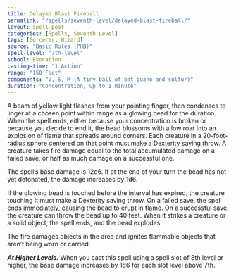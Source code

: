 ```yaml
---
title: Delayed Blast Fireball
permalink: "/spells/seventh-level/delayed-blast-fireball/"
layout: spell-post
categories: [Spells, Seventh Level]
tags: [Sorcerer, Wizard]
source: "Basic Rules (PHB)"
spell-level: "7th-level"
school: Evocation
casting-time: "1 Action"
range: "150 Feet"
components: "V, S, M (A tiny ball of bat guano and sulfur)"
duration: "Concentration, Up to 1 minute"
---
```


A beam of yellow light flashes from your pointing finger, then condenses to linger at a chosen point within range as a glowing bead for the duration. When the spell ends, either because your concentration is broken or because you decide to end it, the bead blossoms with a low roar into an explosion of flame that spreads around corners. Each creature in a 20-foot-radius sphere centered on that point must make a Dexterity saving throw. A creature takes fire damage equal to the total accumulated damage on a failed save, or half as much damage on a successful one.

The spell’s base damage is 12d6. If at the end of your turn the bead has not yet detonated, the damage increases by 1d6.

If the glowing bead is touched before the interval has expired, the creature touching it must make a Dexterity saving throw. On a failed save, the spell ends immediately, causing the bead to erupt in flame. On a successful save, the creature can throw the bead up to 40 feet. When it strikes a creature or a solid object, the spell ends, and the bead explodes.

The fire damages objects in the area and ignites flammable objects that aren’t being worn or carried.

***At Higher Levels.*** When you cast this spell using a spell slot of 8th level or higher, the base damage increases by 1d6 for each slot level above 7th.